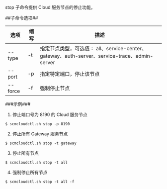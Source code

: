 stop 子命令提供 Cloud 服务节点的停止功能。

##子命令选项##

|选项      |缩写  |描述                    |
|----------|------|------------------------|
|--type    |-t    |指定节点类型，可选值： all、service-center、gateway、auth-server、service-trace、admin-server|
|--port    |-p    |指定特定端口，停止该节点|
|--force   |-f    |强制停止节点            |


###示例###

1. 停止端口号为 8190 的 Cloud 服务节点

  ```lang-javascript
  $ scmcloudctl.sh stop -p 8190
  ```

  
2. 停止所有 Gateway 服务节点

  ```lang-javascript
  $ scmcloudctl.sh stop -t gateway
  ```

3. 停止所有节点

  ```lang-javascript
  $ scmcloudctl.sh stop -t all
  ```
4. 强制停止所有节点

  ```lang-javascript
  $ scmcloudctl.sh stop -t all -f
  ```
